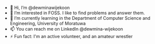 - 👋 Hi, I’m @dewminawijekoon
- 👀 I’m interested in FOSS. I like to find problems and answer them.
- 🌱 I’m currently learning in the Department of Computer Science and Engineering, University of Moratuwa
- 📫 You can reach me on LinkedIn @dewmina-wijekoon
- ⚡ Fun fact: I'm an active volunteer, and an amateur wrestler

<!---
dewminawijekoon/dewminawijekoon is a ✨ special ✨ repository because its `README.md` (this file) appears on your GitHub profile.
You can click the Preview link to take a look at your changes.
--->

